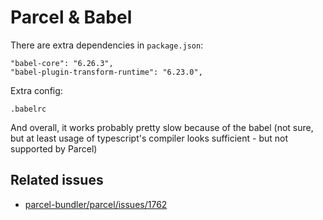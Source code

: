 # Parcel & Babel

There are extra dependencies in `package.json`:

```
"babel-core": "6.26.3",
"babel-plugin-transform-runtime": "6.23.0",
```

Extra config:

```
.babelrc
```

And overall, it works probably pretty slow because of the babel (not sure, but at least usage of typescript's compiler looks sufficient - but not supported by Parcel)

## Related issues

* [parcel-bundler/parcel/issues/1762](https://github.com/parcel-bundler/parcel/issues/1762#issuecomment-479528764)
